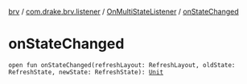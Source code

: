 [brv](../../index.md) / [com.drake.brv.listener](../index.md) / [OnMultiStateListener](index.md) / [onStateChanged](./on-state-changed.md)

# onStateChanged

`open fun onStateChanged(refreshLayout: RefreshLayout, oldState: RefreshState, newState: RefreshState): `[`Unit`](https://kotlinlang.org/api/latest/jvm/stdlib/kotlin/-unit/index.html)